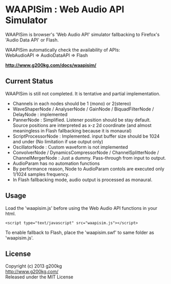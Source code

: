# WAAPISim : Web Audio API Simulator

WAAPISim is browser's 'Web Audio API' simulator fallbacking to Firefox's 'Audio Data API' or Flash.

WAAPISim automatically check the availability of APIs:  
WebAudioAPI => AudioDataAPI => Flash

**<http://www.g200kg.com/docs/waapisim/>**


## Current Status

WAAPISim is still not completed. It is tentative and partial implementation.

* Channels in each nodes should be 1 (mono) or 2(stereo)
* WaveShaperNode / AnalyserNode / GainNode / BiquadFilterNode / DelayNode : implemented
* PannerNode : Simplified. Listener position should be stay default. Source positions are interpreted as x-z 2d coordinate (and almost meaningless in Flash fallbacking because it is monaural)
* ScriptProcessorNode : Implemented. input buffer size should be 1024 and under (No limitation if use output only)
* OscillatorNode : Custom waveform is not implemented
* ConvolverNode / DynamicsCompressorNode / ChannelSplitterNode / ChannelMergerNode : Just a dummy. Pass-through from input to output.
* AudioParam has no automation functions
* By performance reason, Node to AudioParam contols are executed only 1/1024 samples frequency.
* In Flash fallbacking mode, audio output is processed as monaural.

## Usage

Load the 'waapisim.js' before using the Web Audio API functions in your html.

`<script type="text/javascript" src="waapisim.js"></script>`

To enable fallback to Flash, place the 'waapisim.swf' to same folder as 'waapisim.js'.

## License
Copyright (c) 2013 g200kg  
<http://www.g200kg.com/>  
Released under the MIT License
